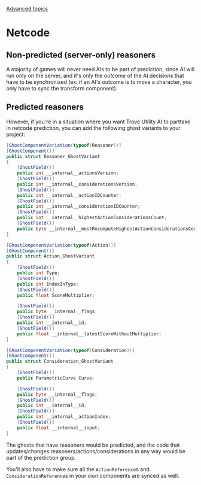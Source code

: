 
[Advanced topics](./advanced.md)

# Netcode

## Non-predicted (server-only) reasoners

A majority of games will never need AIs to be part of prediction, since AI will run only on the server, and it's only the *outcome* of the AI decisions that have to be synchronized (ex: if an AI's outcome is to move a character, you only have to sync the transform component).


## Predicted reasoners

However, if you're in a situation where you want Trove Utility AI to parttake in netcode prediction, you can add the following ghost variants to your project:

```cs
[GhostComponentVariation(typeof(Reasoner))]
[GhostComponent()]
public struct Reasoner_GhostVariant
{
    [GhostField()]
    public int __internal__actionsVersion;
    [GhostField()]
    public int __internal__considerationsVersion;
    [GhostField()]
    public int __internal__actionIDCounter;
    [GhostField()]
    public int __internal__considerationIDCounter;
    [GhostField()]
    public int __internal__highestActionConsiderationsCount;
    [GhostField()]
    public byte __internal__mustRecomputeHighestActionConsiderationsCount;
}

[GhostComponentVariation(typeof(Action))]
[GhostComponent()]
public struct Action_GhostVariant
{
    [GhostField()]
    public int Type;
    [GhostField()]
    public int IndexInType;
    [GhostField()]
    public float ScoreMultiplier;

    [GhostField()]
    public byte __internal__flags;
    [GhostField()]
    public int __internal__id;
    [GhostField()]
    public float __internal__latestScoreWithoutMultiplier;
}

[GhostComponentVariation(typeof(Consideration))]
[GhostComponent()]
public struct Consideration_GhostVariant
{
    [GhostField()]
    public ParametricCurve Curve;

    [GhostField()]
    public byte __internal__flags;
    [GhostField()]
    public int __internal__id;
    [GhostField()]
    public int __internal__actionIndex;
    [GhostField()]
    public float __internal__input;
}
```

The ghosts that have reasoners would be predicted, and the code that updates/changes reasoners/actions/considerations in any way would be part of the prediction group.

You'll also have to make sure all the `ActionReference`s and `ConsiderationReference`s in your own components are synced as well.